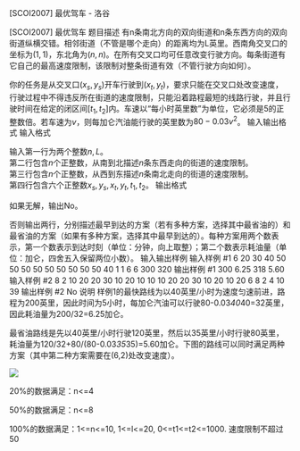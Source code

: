 



[SCOI2007] 最优驾车 - 洛谷














[SCOI2007] 最优驾车
题目描述
有n条南北方向的双向街道和n条东西方向的双向街道纵横交错。相邻街道（不管是哪个走向）的距离均为L英里。西南角交叉口的坐标为$(1,1)$，东北角为$(n,n)$。在所有交叉口均可任意改变行驶方向。每条街道有它自己的最高速度限制，该限制对整条街道有效（不管行驶方向如何）。

你的任务是从交叉口$(x_s,y_s)$开车行驶到$(x_t,y_t)$，要求只能在交叉口处改变速度，行驶过程中不得违反所在街道的速度限制，只能沿着路程最短的线路行驶，并且行驶时间在给定的闭区间$[t_1,t_2]$内。车速以“每小时英里数”为单位，它必须是$5$的正整数倍。若车速为$v$，则每加仑汽油能行驶的英里数为$80-0.03v^2$。
输入输出格式
输入格式

输入第一行为两个整数$n, L$。  
第二行包含$n$个正整数，从南到北描述$n$条东西走向的街道的速度限制。  
第三行包含$n$个正整数，从西到东描述$n$条南北走向的街道的速度限制。  
第四行包含六个正整数$x_s, y_s, x_t, y_t, t_1, t_2$。
输出格式

如果无解，输出No。

否则输出两行，分别描述最早到达的方案（若有多种方案，选择其中最省油的）和最省油的方案（如果有多种方案，选择其中最早到达的）。每种方案用两个数表示，第一个数表示到达时刻（单位：分钟，向上取整）；第二个数表示耗油量（单位：加仑，四舍五入保留两位小数）。
输入输出样例
输入样例 #1
6 20
30 40 50 50 50 50
50 50 50 50 50 40
1 1 6 6 300 320
输出样例 #1
300 6.25
318 5.60
输入样例 #2
8 2
10 20 20 30 10 20 10 10
10 20 20 30 10 20 10 20
6 8 2 4 10 39
输出样例 #2
No
说明
样例1的最快路线为以40英里/小时为速度匀速前进，路程为200英里，因此时间为5小时，每加仑汽油可以行驶80-0.03*40*40=32英里，因此耗油量为200/32=6.25加仑。

最省油路线是先以40英里/小时行驶120英里，然后以35英里/小时行驶80英里，耗油量为120/32+80/(80-0.03*35*35)=5.60加仑。下图的路线可以同时满足两种方案（其中第二种方案需要在(6,2)处改变速度）。

![](https://cdn.luogu.com.cn/upload/pic/17708.png )

20%的数据满足：n<=4

50%的数据满足：n<=8

100%的数据满足：1<=n<=10, 1<=l<=20, 0<=t1<=t2<=1000. 速度限制不超过50







